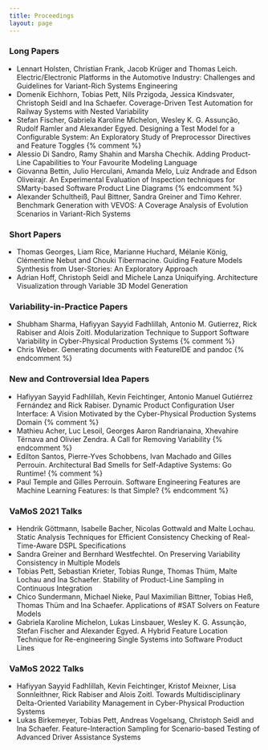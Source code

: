 ```yaml
---
title: Proceedings
layout: page
---
```


<style>ul { padding-left: 15px; }</style>

### Long Papers

- Lennart Holsten, Christian Frank, Jacob Krüger and Thomas Leich. Electric/Electronic Platforms in the Automotive Industry: Challenges and Guidelines for Variant-Rich Systems Engineering
- Domenik Eichhorn, Tobias Pett, Nils Przigoda, Jessica Kindsvater, Christoph Seidl and Ina Schaefer. Coverage-Driven Test Automation for Railway Systems with Nested Variability
- Stefan Fischer, Gabriela Karoline Michelon, Wesley K. G. Assunção, Rudolf Ramler and Alexander Egyed. Designing a Test Model for a Configurable System: An Exploratory Study of Preprocessor Directives and Feature Toggles
{% comment %}
- Alessio Di Sandro, Ramy Shahin and Marsha Chechik. Adding Product-Line Capabilities to Your Favourite Modeling Language
- Giovanna Bettin, Julio Herculani, Amanda Melo, Luiz Andrade and Edson Oliveirajr. An Experimental Evaluation of Inspection techniques for SMarty-based Software Product Line Diagrams
{% endcomment %}
- Alexander Schultheiß, Paul Bittner, Sandra Greiner and Timo Kehrer. Benchmark Generation with VEVOS: A Coverage Analysis of Evolution Scenarios in Variant-Rich Systems

### Short Papers

- Thomas Georges, Liam Rice, Marianne Huchard, Mélanie König, Clémentine Nebut and Chouki Tibermacine. Guiding Feature Models Synthesis from User-Stories: An Exploratory Approach
- Adrian Hoff, Christoph Seidl and Michele Lanza Uniquifying. Architecture Visualization through Variable 3D Model Generation

### Variability-in-Practice Papers

- Shubham Sharma, Hafiyyan Sayyid Fadhlillah, Antonio M. Gutierrez, Rick Rabiser and Alois Zoitl. Modularization Technique to Support Software Variability in Cyber-Physical Production Systems
{% comment %}
- Chris Weber. Generating documents with FeatureIDE and pandoc
{% endcomment %}

### New and Controversial Idea Papers

- Hafiyyan Sayyid Fadhlillah, Kevin Feichtinger, Antonio Manuel Gutiérrez Fernández and Rick Rabiser. Dynamic Product Configuration User Interface: A Vision Motivated by the Cyber-Physical Production Systems Domain
{% comment %}
- Mathieu Acher, Luc Lesoil, Georges Aaron Randrianaina, Xhevahire Tërnava and Olivier Zendra. A Call for Removing Variability
{% endcomment %}
- Edilton Santos, Pierre-Yves Schobbens, Ivan Machado and Gilles Perrouin. Architectural Bad Smells for Self-Adaptive Systems: Go Runtime!
{% comment %}
- Paul Temple and Gilles Perrouin. Software Engineering Features are Machine Learning Features: Is that Simple?
{% endcomment %}

### VaMoS 2021 Talks

- Hendrik Göttmann, Isabelle Bacher, Nicolas Gottwald and Malte Lochau. Static Analysis Techniques for Efficient Consistency Checking of Real-Time-Aware DSPL Specifications
- Sandra Greiner and Bernhard Westfechtel. On Preserving Variability Consistency in Multiple Models
- Tobias Pett, Sebastian Krieter, Tobias Runge, Thomas Thüm, Malte Lochau and Ina Schaefer. Stability of Product-Line Sampling in Continuous Integration
- Chico Sundermann, Michael Nieke, Paul Maximilian Bittner, Tobias Heß, Thomas Thüm and Ina Schaefer. Applications of #SAT Solvers on Feature Models
- Gabriela Karoline Michelon, Lukas Linsbauer, Wesley K. G. Assunção, Stefan Fischer and Alexander Egyed. A Hybrid Feature Location Technique for Re-engineering Single Systems into Software Product Lines

### VaMoS 2022 Talks

- Hafiyyan Sayyid Fadhlillah, Kevin Feichtinger, Kristof Meixner, Lisa Sonnleithner, Rick Rabiser and Alois Zoitl. Towards Multidisciplinary Delta-Oriented Variability Management in Cyber-Physical Production Systems
- Lukas Birkemeyer, Tobias Pett, Andreas Vogelsang, Christoph Seidl and Ina Schaefer. Feature-Interaction Sampling for Scenario-based Testing of Advanced Driver Assistance Systems
